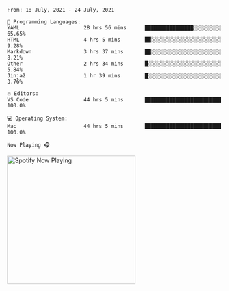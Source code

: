 <!--START_SECTION:waka-->
```text
From: 18 July, 2021 - 24 July, 2021

💬 Programming Languages: 
YAML                     28 hrs 56 mins      ████████████████░░░░░░░░░   65.65% 
HTML                     4 hrs 5 mins        ██░░░░░░░░░░░░░░░░░░░░░░░   9.28% 
Markdown                 3 hrs 37 mins       ██░░░░░░░░░░░░░░░░░░░░░░░   8.21% 
Other                    2 hrs 34 mins       █░░░░░░░░░░░░░░░░░░░░░░░░   5.84% 
Jinja2                   1 hr 39 mins        █░░░░░░░░░░░░░░░░░░░░░░░░   3.76%

🔥 Editors: 
VS Code                  44 hrs 5 mins       █████████████████████████   100.0%

💻 Operating System: 
Mac                      44 hrs 5 mins       █████████████████████████   100.0%

```


<!--END_SECTION:waka-->

`Now Playing 🎧`

[<img src="https://spotify-now-playing-cyan-seven.vercel.app/api/spotify-playing" alt="Spotify Now Playing" width="300" />](https://open.spotify.com/user/gregnrobinson-ca)



